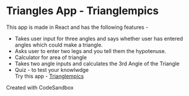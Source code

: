 # Triangles App - Trianglempics   
This app is made in React and has the following features -   
- Takes user input for three angles and says whether user has entered angles which could make a triangle.
- Asks user to enter two legs and you tell them the hypotenuse.
- Calculator for area of triangle   
- Takes two angle inputs and calculates the 3rd Angle of the Triangle
- Quiz - to test your knowlwdge   
Try this app - [Trianglempics](https://ritiks-triangles-app.netlify.app/)    

Created with CodeSandbox
